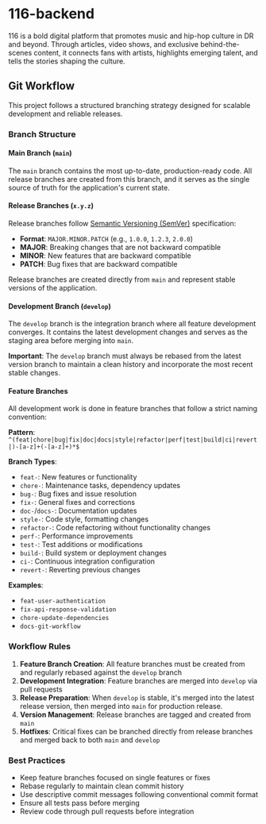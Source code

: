 # 116-backend
116 is a bold digital platform that promotes music and hip-hop culture in DR and beyond. Through articles, video shows, and exclusive behind-the-scenes content, it connects fans with artists, highlights emerging talent, and tells the stories shaping the culture.

## Git Workflow

This project follows a structured branching strategy designed for scalable development and reliable releases.

### Branch Structure

#### Main Branch (`main`)
The `main` branch contains the most up-to-date, production-ready code. All release branches are created from this branch, and it serves as the single source of truth for the application's current state.

#### Release Branches (`x.y.z`)
Release branches follow [Semantic Versioning (SemVer)](https://semver.org/) specification:
- **Format**: `MAJOR.MINOR.PATCH` (e.g., `1.0.0`, `1.2.3`, `2.0.0`)
- **MAJOR**: Breaking changes that are not backward compatible
- **MINOR**: New features that are backward compatible
- **PATCH**: Bug fixes that are backward compatible

Release branches are created directly from `main` and represent stable versions of the application.

#### Development Branch (`develop`)
The `develop` branch is the integration branch where all feature development converges. It contains the latest development changes and serves as the staging area before merging into `main`.

**Important**: The `develop` branch must always be rebased from the latest version branch to maintain a clean history and incorporate the most recent stable changes.

#### Feature Branches
All development work is done in feature branches that follow a strict naming convention:

**Pattern**: `^(feat|chore|bug|fix|doc|docs|style|refactor|perf|test|build|ci|revert|)-[a-z]+(-[a-z]+)*$`

**Branch Types**:
- `feat-`: New features or functionality
- `chore-`: Maintenance tasks, dependency updates
- `bug-`: Bug fixes and issue resolution
- `fix-`: General fixes and corrections
- `doc-`/`docs-`: Documentation updates
- `style-`: Code style, formatting changes
- `refactor-`: Code refactoring without functionality changes
- `perf-`: Performance improvements
- `test-`: Test additions or modifications
- `build-`: Build system or deployment changes
- `ci-`: Continuous integration configuration
- `revert-`: Reverting previous changes

**Examples**:
- `feat-user-authentication`
- `fix-api-response-validation`
- `chore-update-dependencies`
- `docs-git-workflow`

### Workflow Rules

1. **Feature Branch Creation**: All feature branches must be created from and regularly rebased against the `develop` branch
2. **Development Integration**: Feature branches are merged into `develop` via pull requests
3. **Release Preparation**: When `develop` is stable, it's merged into the latest release version, then merged into `main` for production release.
4. **Version Management**: Release branches are tagged and created from `main`
5. **Hotfixes**: Critical fixes can be branched directly from release branches and merged back to both `main` and `develop`

### Best Practices

- Keep feature branches focused on single features or fixes
- Rebase regularly to maintain clean commit history
- Use descriptive commit messages following conventional commit format
- Ensure all tests pass before merging
- Review code through pull requests before integration


